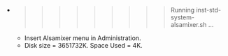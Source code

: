 * >>>>>>>>> Running inst-std-system-alsamixer.sh ...
  * Insert Alsamixer menu in Administration.
  * Disk size = 3651732K. Space Used = 4K.
